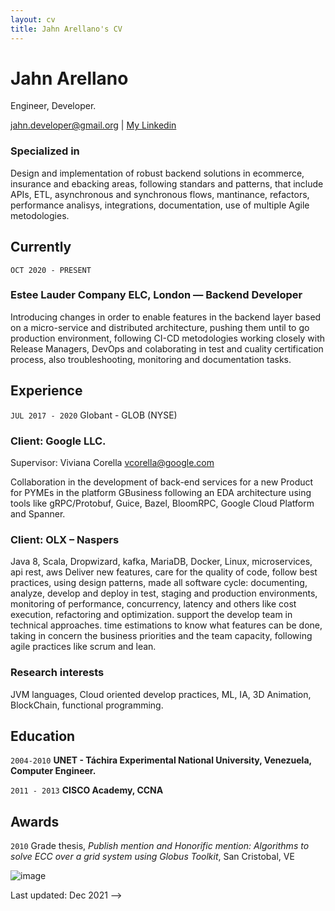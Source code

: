 ```yaml
---
layout: cv
title: Jahn Arellano's CV
---
```

# Jahn Arellano
Engineer, Developer.

<div id="webaddress">
<a href="jahn.developer@gmail.org">jahn.developer@gmail.org</a>
| <a href="https://www.linkedin.com/in/jahnarellano">My Linkedin</a>
</div>

### Specialized in

Design and implementation of robust backend solutions in ecommerce, insurance and ebacking areas, following standars and patterns, that include APIs, ETL, asynchronous and synchronous flows, mantinance, refactors, performance analisys, integrations, documentation, use of multiple Agile metodologies. 

## Currently
`OCT 2020 - PRESENT`
### Estee Lauder Company ELC, London — Backend Developer
Introducing changes in order to enable features in the backend layer based on a micro-service and distributed architecture, pushing them until to go production environment, following CI-CD metodologies working closely with Release Managers, DevOps and colaborating in test and cuality certification process, also troubleshooting, monitoring and documentation tasks. 

## Experience
`JUL 2017 - 2020`
Globant - GLOB (NYSE)
### Client: Google LLC.
Supervisor: Viviana Corella vcorella@google.com

Collaboration in the development of back-end services for a new Product for PYMEs in the platform GBusiness following an EDA architecture using tools like gRPC/Protobuf, Guice, Bazel, BloomRPC, Google Cloud Platform and Spanner.

### Client: OLX – Naspers
Java 8, Scala, Dropwizard, kafka, MariaDB, Docker, Linux, microservices, api rest, aws
Deliver new features, care for the quality of code, follow best practices, using design patterns, made all software cycle: documenting, analyze, develop and deploy in test, staging and production environments, monitoring of performance, concurrency, latency and others like cost execution, refactoring and optimization. support the develop team in technical approaches. time estimations to know what features can be done, taking in concern the business priorities and the team capacity, following agile practices like scrum and lean.

### Research interests

JVM languages, Cloud oriented develop practices, ML, IA, 3D Animation, BlockChain, functional programming.

## Education

`2004-2010`
__UNET - Táchira Experimental National University, Venezuela, Computer Engineer.__

`2011 - 2013`
__CISCO Academy, CCNA__

## Awards

`2010`
Grade thesis, *Publish mention and Honorific mention: Algorithms to solve ECC over a grid system using Globus Toolkit*, San Cristobal, VE

![image](https://user-images.githubusercontent.com/26445251/145702128-c7ffca26-7ed0-49d1-9379-79f16d0ffec4.png)

Last updated: Dec 2021 -->



